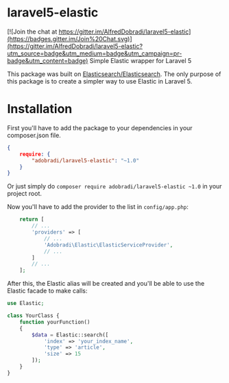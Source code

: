 # laravel5-elastic

[![Join the chat at https://gitter.im/AlfredDobradi/laravel5-elastic](https://badges.gitter.im/Join%20Chat.svg)](https://gitter.im/AlfredDobradi/laravel5-elastic?utm_source=badge&utm_medium=badge&utm_campaign=pr-badge&utm_content=badge)
Simple Elastic wrapper for Laravel 5

This package was built on [Elasticsearch/Elasticsearch](https://packagist.org/packages/elasticsearch/elasticsearch). The only purpose of this package is to create a simpler way to use Elastic in Laravel 5.

# Installation

First you'll have to add the package to your dependencies in your composer.json file.

``` json
{
    require: {
        "adobradi/laravel5-elastic": "~1.0"
    }
}
```

Or just simply do `composer require adobradi/laravel5-elastic ~1.0` in your project root.

Now you'll have to add the provider to the list in `config/app.php`:

``` php
    return [
        // ...
        'providers' => [
            // ...
            'Adobradi\Elastic\ElasticServiceProvider',
            // ...
        ]
        // ...
    ];
```

After this, the Elastic alias will be created and you'll be able to use the Elastic facade to make calls:

``` php
use Elastic;

class YourClass {
    function yourFunction()
    {
        $data = Elastic::search([
            'index' => 'your_index_name',
            'type' => 'article',
            'size' => 15
        ]);
    }
}
```